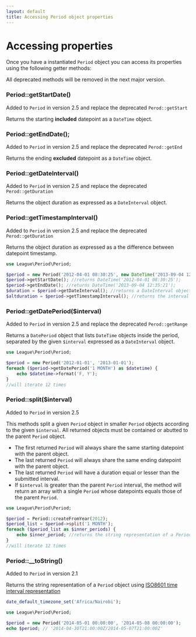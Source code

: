 ```yaml
---
layout: default
title: Accessing Period object properties
---
```


# Accessing properties

Once you have a instantiated `Period` object you can access its properties using the following getter methods:

<p class="message-warning">All deprecated methods will be removed in the next major version.</p>

### Period::getStartDate()

<p class="message-notice">Added to <code>Period</code> in version 2.5 and replace the deprecated <code>Perod::getStart</code></p>

Returns the starting **included** datepoint as a `DateTime` object.

### Period::getEndDate();

<p class="message-notice">Added to <code>Period</code> in version 2.5 and replace the deprecated <code>Perod::getEnd</code></p>

Returns the ending **excluded** datepoint as a `DateTime` object.

### Period::getDateInterval()

<p class="message-notice">Added to <code>Period</code> in version 2.5 and replace the deprecated <code>Perod::getDuration</code></p>

Returns the object duration as expressed as a `DateInterval` object.

### Period::getTimestampInterval()

<p class="message-notice">Added to <code>Period</code> in version 2.5 and replace the deprecated <code>Perod::getDuration</code></p>

Returns the object duration as expressed as a the difference between datepoint timestamp.

~~~php
use League\Period\Period;

$period = new Period('2012-04-01 08:30:25', new DateTime('2013-09-04 12:35:21'));
$period->getStartDate(); //returns DateTime('2012-04-01 08:30:25');
$period->getEndDate(); //returns DateTime('2013-09-04 12:35:21');
$duration = $period->getDateInterval(); //returns a DateInterval object
$altduration = $period->getTimestampInterval(); //returns the interval as expressed in seconds
~~~

### Period::getDatePeriod($interval)

<p class="message-notice">Added to <code>Period</code> in version 2.5 and replace the deprecated <code>Perod::getRange</code></p>

Returns a `DatePeriod` object that lists `DateTime` objects inside the period, separated by the given `$interval` expressed as a `DateInterval` object.

~~~php
use League\Period\Period;

$period = new Period('2012-01-01', '2013-01-01');
foreach ($period->getDatePeriod('1 MONTH') as $datetime) {
    echo $datetime->format('F, Y');
}
//will iterate 12 times
~~~

### Period::split($interval)

<p class="message-notice">Added to <code>Period</code> in version 2.5</p>

This methods split a given `Period` object in smaller `Period` objects according to the given `$interval`. All returned objects must be contained or abutted to the parent `Period` object.

- The first returned `Period` will always share the same starting datepoint with the parent object.
- The last returned `Period` will always share the same ending datepoint with the parent object.
- The last returned `Period` will have a duration equal or lesser than the submitted interval.
- If `$interval` is greater than the parent `Period` interval, the method will return an array with a single `Period` whose datepoints equals those of the parent `Period`.

~~~php
use League\Period\Period;

$period = Period::createFromYear(2012);
$period_list = $period->split('1 MONTH');
foreach ($period_list as $inner_periods) {
	echo $inner_period; //returns the string representation of a Period object
}
//will iterate 12 times
~~~

### Period::__toString()

<p class="message-notice">Added to <code>Period</code> in version 2.1</p>

Returns the string representation of a `Period` object using [ISO8601 time interval representation](http://en.wikipedia.org/wiki/ISO_8601#Time_intervals)

~~~php
date_default_timezone_set('Africa/Nairobi');

use League\Period\Period;

$period = new Period('2014-05-01 00:00:00', '2014-05-08 00:00:00');
echo $period; // '2014-04-30T21:00:00Z/2014-05-07T21:00:00Z'
~~~